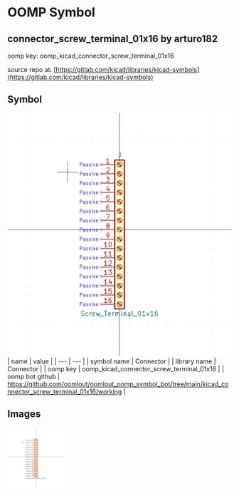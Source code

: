 # OOMP Symbol  
## connector_screw_terminal_01x16  by arturo182  
  
oomp key: oomp_kicad_connector_screw_terminal_01x16  
  
source repo at: [https://gitlab.com/kicad/libraries/kicad-symbols](https://gitlab.com/kicad/libraries/kicad-symbols)  
## Symbol  
  
[![working.png](working_600.png)](working.png)  
| name | value | 
| --- | --- | 
| symbol name | Connector | 
| library name | Connector | 
| oomp key | oomp_kicad_connector_screw_terminal_01x16 | 
| oomp bot github | https://github.com/oomlout/oomlout_oomp_symbol_bot/tree/main/kicad_connector_screw_terminal_01x16/working | 
## Images  
  
[![working.png](working_140.png)](working.png)  
